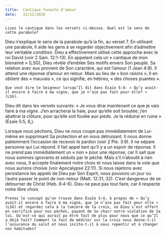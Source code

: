 ```yaml
---
title:  Cantique funeste d’amour
date:   31/12/2020
---
```


`Lisez le cantique dans les versets ci-dessus. Quel est le sens de cette parabole?`

Dieu n’explique le sens de la parabole qu’à la fin, au verset 7. En utilisant une parabole, Il aide les gens à se regarder objectivement afin d’admettre leur véritable condition. Dieu a effectivement utilisé cette approche avec le roi David (voir 2 Sam. 12:1-13). En appelant cela un « cantique de mon bienaimé » (LSG), Dieu révèle d’emblée Ses motifs envers Son peuple. Sa relation avec eux provient de Son caractère, qui est l’amour (1 Jean 4:8). Il attend une réponse d’amour en retour. Mais au lieu de « bon raisins », Il en obtient des « mauvais », ce qui signifie, en hébreu, « des choses puantes ».

`Que veut dire le Seigneur lorsqu’Il dit dans Ésaïe 5:4: « Qu’y avait-il encore à faire à ma vigne, que je n’aie pas fait pour elle? » (LSG).`

Dieu dit dans les versets suivants: « Je vous dirai maintenant ce que je vais faire à ma vigne. J’en arracherai la haie, pour qu’elle soit broutée; j’en abattrai la clôture, pour qu’elle soit foulée aux pieds. Je la réduirai en ruine » (Ésaïe 5:5, 6,).

Lorsque nous péchons, Dieu ne nous coupe pas immédiatement de Lui-même en supprimant Sa protection et en nous détruisant. Il nous donne patiemment l’occasion de recevoir le pardon (voir 2 Pie. 3:9). Il ne sépare personne qui Lui répond. Il fait appel tant qu’il y a un espoir de réponse. Il ne prend pas immédiatement un « non » pour une réponse, car Il sait que nous sommes ignorants et séduits par le péché. Mais s’il n’aboutit à rien avec nous, Il accepte finalement notre choix et nous laisse dans la voie que nous aurions choisie (voir Apocalypse 22:11). Si nous rejetons avec persistance les appels de Dieu par Son Esprit, nous pouvons un jour ou l’autre passer le point de non-retour (Matt. 12:31, 32). C’est dangereux de se détourner de Christ (Heb. 6:4-6). Dieu ne peut pas tout faire, car Il respecte notre libre choix.

`Prenez le concept qu’on trouve dans Ésaïe 5:4, à propos de « Qu’y avait-il encore à faire à ma vigne, que je n’aie pas fait pour elle » (LSG) et regardez cela à la lumière de la croix, où Dieu s’est offert en sacrifice pour nos péchés, payant de Sa chair notre violation de Sa loi. Qu’est-ce qui aurait pu être fait de plus pour nous que ce qu’Il a déjà fait? Comment le fait de méditer sur la croix nous donne-t-il l’assurance du salut et nous incite-t-il à nous repentir et à changer nos habitudes?`